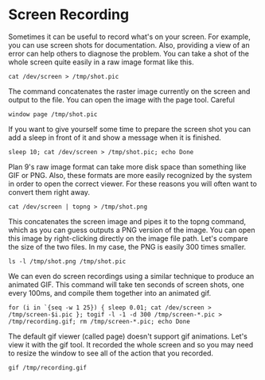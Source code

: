 Screen Recording
===

Sometimes it can be useful to record what's on your screen. For example, you can use screen shots for documentation. Also, providing a view of an error can help others to diagnose the problem. You can take a shot of the whole screen quite easily in a raw image format like this.

    cat /dev/screen > /tmp/shot.pic

The command concatenates the raster image currently on the screen and output to the file. You can open the image with the page tool. Careful 

    window page /tmp/shot.pic

If you want to give yourself some time to prepare the screen shot you can add a sleep in front of it and show a message when it is finished.

    sleep 10; cat /dev/screen > /tmp/shot.pic; echo Done

Plan 9's raw image format can take more disk space than something like GIF or PNG. Also, these formats are more easily recognized by the system in order to open the correct viewer. For these reasons you will often want to convert them right away.

    cat /dev/screen | topng > /tmp/shot.png

This concatenates the screen image and pipes it to the topng command, which as you can guess outputs a PNG version of the image. You can open this image by right-clicking directly on the image file path. Let's compare the size of the two files. In my case, the PNG is easily 300 times smaller.

    ls -l /tmp/shot.png /tmp/shot.pic

We can even do screen recordings using a similar technique to produce an animated GIF. This command will take ten seconds of screen shots, one every 100ms, and compile them together into an animated gif.

    for (i in `{seq -w 1 25}) { sleep 0.01; cat /dev/screen > /tmp/screen-$i.pic }; togif -l -1 -d 300 /tmp/screen-*.pic > /tmp/recording.gif; rm /tmp/screen-*.pic; echo Done

The default gif viewer (called page) doesn't support gif animations. Let's view it with the gif tool. It recorded the whole screen and so you may need to resize the window to see all of the action that you recorded.

    gif /tmp/recording.gif
